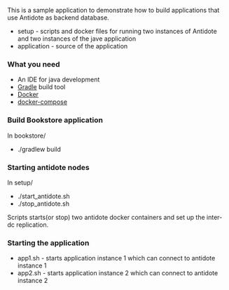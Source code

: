 
This is a sample application to demonstrate how to build applications that use Antidote as backend database.

* setup - scripts and docker files for running two instances of Antidote and two instances of the jave application
* application - source of the application

### What you need
* An IDE for java development
* [Gradle](https://gradle.org/) build tool
* [Docker](https://docs.docker.com/engine/installation/)
* [docker-compose](https://docs.docker.com/compose/install/)


### Build Bookstore application
In bookstore/
* ./gradlew build

### Starting antidote nodes
In setup/
* ./start_antidote.sh
* ./stop_antidote.sh

Scripts starts(or stop) two antidote docker containers and set up the inter-dc replication.

### Starting the application
* app1.sh - starts application instance 1 which can connect to antidote instance 1
* app2.sh - starts application instance 2 which can connect to antidote instance 2
